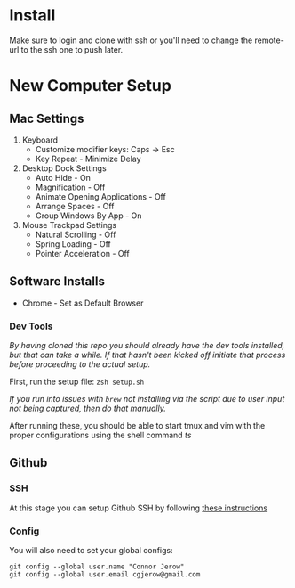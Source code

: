 # Install

Make sure to login and clone with ssh or you'll need to change the remote-url to the ssh one to push later.

# New Computer Setup

## Mac Settings

1. Keyboard
    * Customize modifier keys: Caps -> Esc
    * Key Repeat - Minimize Delay
2. Desktop Dock Settings
    * Auto Hide - On
    * Magnification - Off
    * Animate Opening Applications - Off
    * Arrange Spaces - Off
    * Group Windows By App - On
3. Mouse Trackpad Settings
    * Natural Scrolling - Off
    * Spring Loading - Off
    * Pointer Acceleration - Off

## Software Installs

* Chrome - Set as Default Browser

### Dev Tools

*By having cloned this repo you should already have the dev tools installed, but that can take a while.
If that hasn't been kicked off initiate that process before proceeding to the actual setup.*

First, run the setup file: 
`zsh setup.sh`

*If you run into issues with `brew` not installing via the script due to user input not being captured, then do that manually.*

After running these, you should be able to start tmux and vim with the proper configurations using the shell command *ts* 


## Github

### SSH

At this stage you can setup Github SSH by following [these instructions](https://docs.github.com/en/authentication/connecting-to-github-with-ssh/generating-a-new-ssh-key-and-adding-it-to-the-ssh-agent)

### Config

You will also need to set your global configs:

```
git config --global user.name "Connor Jerow"
git config --global user.email cgjerow@gmail.com
```
